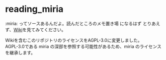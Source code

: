 # reading_miria
:miria: ってソースあるんだよ。読んだところのメモ置き場 になるはず
とりあえず、[Wiki](../../wiki)を見てみてください。  

Wikiを含むこのリポジトリのライセンスをAGPL-3.0に変更しました。  
AGPL-3.0である miria の深部を参照する可能性があるため、miria のライセンスを継承します。
